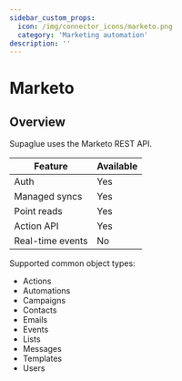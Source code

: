 ```yaml
---
sidebar_custom_props:
  icon: /img/connector_icons/marketo.png
  category: 'Marketing automation'
description: ''
---
```


# Marketo

## Overview

Supaglue uses the Marketo REST API.

| Feature                    | Available |
| -------------------------- | --------- |
| Auth                       | Yes       |
| Managed syncs              | Yes       |
| Point reads                | Yes       |
| Action API                 | Yes       |
| Real-time events           | No        |

Supported common object types:

- Actions
- Automations
- Campaigns
- Contacts
- Emails
- Events
- Lists
- Messages
- Templates
- Users
